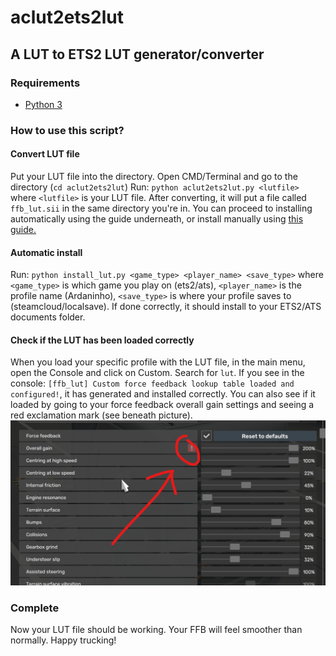 # aclut2ets2lut
## A LUT to ETS2 LUT generator/converter
### Requirements
- [Python 3](https://www.python.org/downloads/)
### How to use this script?
#### Convert LUT file
Put your LUT file into the directory.
Open CMD/Terminal and go to the directory (`cd aclut2ets2lut`)
Run: `python aclut2ets2lut.py <lutfile>` where `<lutfile>` is your LUT file.
After converting, it will put a file called `ffb_lut.sii` in the same directory you're in.
You can proceed to installing automatically using the guide underneath, or install manually using [this guide.](https://modding.scssoft.com/wiki/Documentation/Engine/Advanced_input_configuration/Force_feedback_LUT#Usage)
#### Automatic install
Run: `python install_lut.py <game_type> <player_name> <save_type>` where `<game_type>` is which game you play on (ets2/ats), `<player_name>` is the profile name (Ardaninho), `<save_type>` is where your profile saves to (steamcloud/localsave).
If done correctly, it should install to your ETS2/ATS documents folder.
#### Check if the LUT has been loaded correctly
When you load your specific profile with the LUT file, in the main menu, open the Console and click on Custom. Search for `lut`. If you see in the console: `[ffb_lut] Custom force feedback lookup table loaded and configured!`, it has generated and installed correctly. You can also see if it loaded by going to your force feedback overall gain settings and seeing a red exclamation mark (see beneath picture).
![Exclamation mark picture](https://github.com/Ardaninho/aclut2ets2lut/blob/main/exclmark.png?raw=true)
### Complete
Now your LUT file should be working. Your FFB will feel smoother than normally. Happy trucking!
